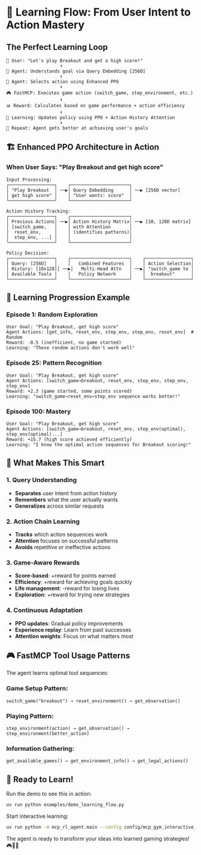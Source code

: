 # 🧠 Learning Flow: From User Intent to Action Mastery

## The Perfect Learning Loop

```
👤 User: "Let's play Breakout and get a high score!"
                    ⬇️
🤖 Agent: Understands goal via Query Embedding [256D]
                    ⬇️
🎯 Agent: Selects action using Enhanced PPO
                    ⬇️
🎮 FastMCP: Executes game action (switch_game, step_environment, etc.)
                    ⬇️
📊 Reward: Calculates based on game performance + action efficiency
                    ⬇️
🧠 Learning: Updates policy using PPO + Action History Attention
                    ⬇️
🔄 Repeat: Agent gets better at achieving user's goals
```

## 🏗️ Enhanced PPO Architecture in Action

### When User Says: "Play Breakout and get high score"

```
Input Processing:
┌─────────────────┐    ┌──────────────────────┐
│ "Play Breakout  │ ──▶│ Query Embedding      │ ──▶ [256D vector]
│ get high score" │    │ "User wants: score"  │
└─────────────────┘    └──────────────────────┘

Action History Tracking:
┌─────────────────┐    ┌──────────────────────┐
│ Previous Actions│ ──▶│ Action History Matrix│ ──▶ [10, 128D matrix]
│ [switch_game,   │    │ with Attention       │
│  reset_env,     │    │ (identifies patterns)│
│  step_env, ...] │    │                      │
└─────────────────┘    └──────────────────────┘

Policy Decision:
┌─────────────────┐    ┌──────────────────────┐    ┌─────────────────┐
│ Query: [256D]   │    │   Combined Features  │    │ Action Selection│
│ History: [10x128]│ ──▶│   Multi-Head Attn   │ ──▶│ "switch_game to │
│ Available Tools │    │   Policy Network     │    │  breakout"      │
└─────────────────┘    └──────────────────────┘    └─────────────────┘
```

## 🎯 Learning Progression Example

### Episode 1: Random Exploration
```
User Goal: "Play Breakout, get high score"
Agent Actions: [get_info, reset_env, step_env, step_env, reset_env]  # Random
Reward: -0.5 (inefficient, no game started)
Learning: "These random actions don't work well"
```

### Episode 25: Pattern Recognition
```
User Goal: "Play Breakout, get high score"
Agent Actions: [switch_game→breakout, reset_env, step_env, step_env, step_env]
Reward: +2.3 (game started, some points scored)
Learning: "switch_game→reset_env→step_env sequence works better!"
```

### Episode 100: Mastery
```
User Goal: "Play Breakout, get high score"
Agent Actions: [switch_game→breakout, reset_env, step_env(optimal), step_env(optimal)...]
Reward: +15.7 (high score achieved efficiently)
Learning: "I know the optimal action sequences for Breakout scoring!"
```

## 🧠 What Makes This Smart

### 1. **Query Understanding**
- **Separates** user intent from action history
- **Remembers** what the user actually wants
- **Generalizes** across similar requests

### 2. **Action Chain Learning**
- **Tracks** which action sequences work
- **Attention** focuses on successful patterns
- **Avoids** repetitive or ineffective actions

### 3. **Game-Aware Rewards**
- **Score-based**: +reward for points earned
- **Efficiency**: +reward for achieving goals quickly
- **Life management**: -reward for losing lives
- **Exploration**: +reward for trying new strategies

### 4. **Continuous Adaptation**
- **PPO updates**: Gradual policy improvements
- **Experience replay**: Learn from past successes
- **Attention weights**: Focus on what matters most

## 🎮 FastMCP Tool Usage Patterns

The agent learns optimal tool sequences:

### Game Setup Pattern:
```
switch_game("breakout") → reset_environment() → get_observation()
```

### Playing Pattern:
```
step_environment(action) → get_observation() → step_environment(better_action)
```

### Information Gathering:
```
get_available_games() → get_environment_info() → get_legal_actions()
```

## 🚀 Ready to Learn!

Run the demo to see this in action:
```bash
uv run python examples/demo_learning_flow.py
```

Start interactive learning:
```bash
uv run python -m mcp_rl_agent.main --config config/mcp_gym_interactive_config.yaml --mode interactive
```

The agent is ready to transform your ideas into learned gaming strategies! 🎮🤖✨